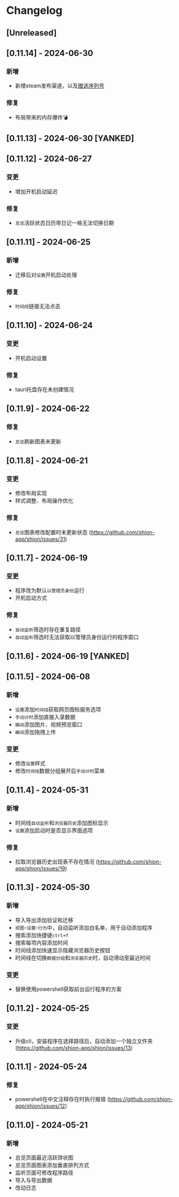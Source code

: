 # Changelog

## [Unreleased]

## [0.11.14] - 2024-06-30

### 新增

- 新增steam发布渠道，以及[赠送序列号](https://github.com/shion-app/shion/discussions/37)

### 修复

- 布局带来的内存爆炸💣

## [0.11.13] - 2024-06-30 [YANKED]

## [0.11.12] - 2024-06-27

### 变更

- 增加开机启动延迟

### 修复

-  `总览`活跃状态日历带日记一格无法切换日期

## [0.11.11] - 2024-06-25

### 新增

- 迁移后对`设置`开机启动处理

### 修复

-  `时间线`链接无法点击

## [0.11.10] - 2024-06-24

### 变更

- 开机启动设置

### 修复

- tauri托盘存在未创建情况

## [0.11.9] - 2024-06-22

### 修复

- `总览`刷新图表未更新

## [0.11.8] - 2024-06-21

### 变更

- 修改布局实现
- 样式调整、布局操作优化

### 修复

- `总览`图表修改配置时未更新状态 (https://github.com/shion-app/shion/issues/31)

## [0.11.7] - 2024-06-19

### 变更

- 程序改为默认`以管理员身份`运行
- 开机启动方式

### 修复

- `自动监听`筛选时存在重复路径
- `自动监听`筛选时无法获取以管理员身份运行的程序窗口

## [0.11.6] - 2024-06-19 [YANKED]

## [0.11.5] - 2024-06-08

### 新增

- `设置`添加`时间线`获取网页图标服务选项
- `手动计时`添加直接入录数据
- `瞬间`添加图片、视频预览窗口
- `瞬间`添加拖拽上传

### 变更

- 修改`设置`样式
- 修改`时间线`数据分组展开后`手动计时`菜单

## [0.11.4] - 2024-05-31

### 新增

- 时间线`自动监听`和`浏览器历史`添加图标显示
- `设置`添加启动时是否显示界面选项

### 修复

- 拉取浏览器历史出现表不存在情况 (https://github.com/shion-app/shion/issues/19)

## [0.11.3] - 2024-05-30

### 新增

- 导入导出添加验证和迁移
- `视图`-`设置`-`行为`中，自动监听添加白名单，用于自动添加程序
- 搜索添加快捷键`ctrl+f`
- 搜索每项内容添加时间
- 时间线添加快速显示隐藏浏览器历史按钮
- 时间线在切换`数据分组`和`浏览器历史`时，自动滑动至最近时间

### 变更

- 替换使用powershell获取前台运行程序的方案

## [0.11.2] - 2024-05-25

### 变更

- 升级cli，安装程序在选择路径后，自动添加一个独立文件夹 (https://github.com/shion-app/shion/issues/13)

## [0.11.1] - 2024-05-24

### 修复

- powershell在中文注释存在时执行报错 (https://github.com/shion-app/shion/issues/12)

## [0.11.0] - 2024-05-21

### 新增

- 总览页面最近活跃饼状图
- 总览页面图表添加垂直排列方式
- 监听页面可修改程序路径
- 导入与导出数据
- 改动日志

